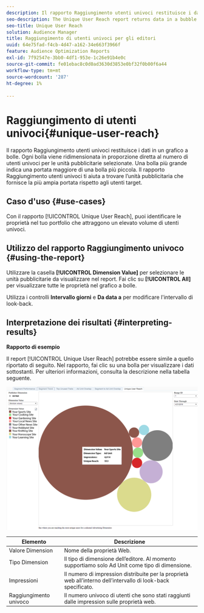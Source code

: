 ```yaml
---
description: Il rapporto Raggiungimento utenti univoci restituisce i dati in un grafico a bolle. Ogni bolla viene ridimensionata in proporzione diretta al numero di utenti univoci per le unità pubblicitarie selezionate. Una bolla più grande indica una portata maggiore di una bolla più piccola. Il rapporto Raggiungimento utenti univoci ti aiuta a trovare l’unità pubblicitaria che fornisce la più ampia portata rispetto agli utenti target.
seo-description: The Unique User Reach report returns data in a bubble chart. Each bubble is sized in direct proportion to the number of unique users for your selected ad units. A larger bubble indicates greater reach than a smaller bubble. The Unique User Reach report helps you find the ad unit that provides the broadest reach against your targeted users.
seo-title: Unique User Reach
solution: Audience Manager
title: Raggiungimento di utenti univoci per gli editori
uuid: 64e75fad-f4cb-4d47-a162-34e663f3966f
feature: Audience Optimization Reports
exl-id: 7f92547e-3bb0-4df1-953e-1c26e91b4e0c
source-git-commit: fe01ebac8c0d0ad3630d3853e0bf32f0b00f6a44
workflow-type: tm+mt
source-wordcount: '287'
ht-degree: 1%

---
```


# Raggiungimento di utenti univoci{#unique-user-reach}

Il rapporto Raggiungimento utenti univoci restituisce i dati in un grafico a bolle. Ogni bolla viene ridimensionata in proporzione diretta al numero di utenti univoci per le unità pubblicitarie selezionate. Una bolla più grande indica una portata maggiore di una bolla più piccola. Il rapporto Raggiungimento utenti univoci ti aiuta a trovare l’unità pubblicitaria che fornisce la più ampia portata rispetto agli utenti target.

## Caso d&#39;uso {#use-cases}

Con il rapporto [!UICONTROL Unique User Reach], puoi identificare le proprietà nel tuo portfolio che attraggono un elevato volume di utenti univoci.

## Utilizzo del rapporto Raggiungimento univoco {#using-the-report}

Utilizzare la casella **[!UICONTROL Dimension Value]** per selezionare le unità pubblicitarie da visualizzare nel report. Fai clic su **[!UICONTROL All]** per visualizzare tutte le proprietà nel grafico a bolle.

Utilizza i controlli **Intervallo giorni** e **Da data a** per modificare l&#39;intervallo di look-back.

## Interpretazione dei risultati {#interpreting-results}

**Rapporto di esempio**

Il report [!UICONTROL Unique User Reach] potrebbe essere simile a quello riportato di seguito. Nel rapporto, fai clic su una bolla per visualizzare i dati sottostanti. Per ulteriori informazioni, consulta la descrizione nella tabella seguente.

![](assets/publisher_unique_user_reach.png)

| Elemento | Descrizione |
|--- |--- |
| Valore Dimension | Nome della proprietà Web. |
| Tipo Dimension | Il tipo di dimensione dell’editore. Al momento supportiamo solo Ad Unit come tipo di dimensione. |
| Impressioni | Il numero di impression distribuite per la proprietà web all’interno dell’intervallo di look-back specificato. |
| Raggiungimento univoco | Il numero univoco di utenti che sono stati raggiunti dalle impression sulle proprietà web. |
